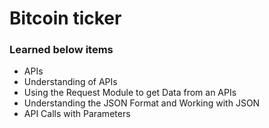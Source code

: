# Bitcoin ticker
### Learned below items
* APIs
* Understanding of APIs
* Using the Request Module to get Data from an APIs
* Understanding the JSON Format and Working with JSON
* API Calls with Parameters
